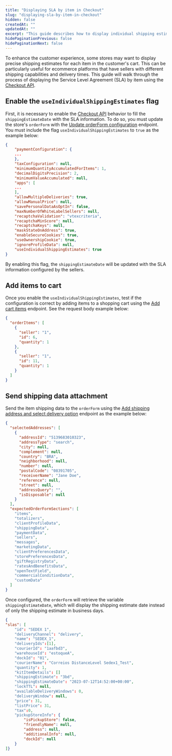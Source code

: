 ```yaml
---
title: "Displaying SLA by item in Checkout"
slug: "displaying-sla-by-item-in-checkout"
hidden: false
createdAt: ""
updatedAt: ""
excerpt: "This guide describes how to display individual shipping estimates for items in a customer's cart on an ecommerce platform using the Checkout API."
hidePaginationPrevious: false
hidePaginationNext: false
---
```


To enhance the customer experience, some stores may want to display precise shipping estimates for each item in the customer's cart. This can be particularly useful for ecommerce platforms that have sellers with different shipping capabilities and delivery times. This guide will walk through the process of displaying the Service Level Agreement (SLA) by item using the [Checkout API](https://developers.vtex.com/docs/api-reference/checkout-api).

## Enable the `useIndividualShippingEstimates` flag

First, it is necessary to enable the [Checkout API](https://developers.vtex.com/docs/api-reference/checkout-api) behavior to fill the `shippingEstimateDate` with the SLA information. To do so, you must update the store's `orderForm` with the [Update orderForm configuration](https://developers.vtex.com/docs/api-reference/checkout-api#post-/api/checkout/pvt/configuration/orderForm) endpoint. You must include the flag `useIndividualShippingEstimates` to `true` as the example below:

```json
{
    "paymentConfiguration": {
    ...
    },
    "taxConfiguration": null,
    "minimumQuantityAccumulatedForItems": 1,
    "decimalDigitsPrecision": 2,
    "minimumValueAccumulated": null,
    "apps": [
    ...
    ],
    "allowMultipleDeliveries": true,
    "allowManualPrice": null,
    "savePersonalDataAsOptIn": false,
    "maxNumberOfWhiteLabelSellers": null,
    "recaptchaValidation": "vtexcriteria",
    "recaptchaMinScore": null,
    "recaptchaKeys": null,
    "maskStateOnAddress": true,
    "enableSecureCookies": true,
    "useOwnershipCookie": true,
    "ignoreProfileData": null,
    "useIndividualShippingEstimates": true
}
```

By enabling this flag, the `shippingEstimateDate` will be updated with the SLA information configured by the sellers.

## Add items to cart

Once you enable the `useIndividualShippingEstimates`, test if the configuration is correct by adding items to a shopping cart using the [Add cart items](https://developers.vtex.com/docs/api-reference/checkout-api#post-/api/checkout/pub/orderForm/-orderFormId-/items) endpoint. See the request body example below:

```json
{
  "orderItems": [
    {
      "seller": "1",
      "id": 6,
      "quantity": 1
    },
    {
      "seller": "1",
      "id": 11,
      "quantity": 1
    }
  ]
}
```

## Send shipping data attachment

Send the item shipping data to the `orderForm` using the [Add shipping address and select delivery option](https://developers.vtex.com/docs/api-reference/checkout-api#post-/api/checkout/pub/orderForm/-orderFormId-/attachments/shippingData) endpoint as the example below:

```json
{
  "selectedAddresses": [
    {
      "addressId": "5139683010323",
      "addressType": "search",
      "city": null,
      "complement": null,
      "country": "BRA",
      "neighborhood": null,
      "number": null,
      "postalCode": "08391705",
      "receiverName": "Jane Doe",
      "reference": null,
      "street": null,
      "addressQuery": "",
      "isDisposable": null
    }
  ],
  "expectedOrderFormSections": [
    "items",
    "totalizers",
    "clientProfileData",
    "shippingData",
    "paymentData",
    "sellers",
    "messages",
    "marketingData",
    "clientPreferencesData",
    "storePreferencesData",
    "giftRegistryData",
    "ratesAndBenefitsData",
    "openTextField",
    "commercialConditionData",
    "customData"
  ]
}
```

Once configured, the `orderForm` will retrieve the variable `shippingEstimateDate`, which will display the shipping estimate date instead of only the shipping estimate in business days.

```json
{
"slas": [
    "id": "SEDEX 1",
    "deliveryChannel": "delivery",
    "name": "SEDEX_1",
    "deliveryIds":[1],
    "courierId": "1aafbd3",
    "warehouseId": "estoqueA",
    "dockId": "01",
    "courierName": "Correios DistanceLevel Sedex1_Test",
    "quantity": 1,
    "kitItemDetails": []
    "shippingEstimate": "3bd",
    "shippingEstimateDate": "2023-07-12T14:52:00+00:00",
    "lockTTL": null,
    "availableDeliveryWindows": 0,
    "deliveryWindow": null,
    "price": 31,
    "listPrice": 31,
    "tax":0,
    "pickupStoreInfo": {
        "isPickupStore": false,
        "friendlyName": null,
        "address": null,
        "additionalInfo": null,
        "dockId": null
    }
]}
```
